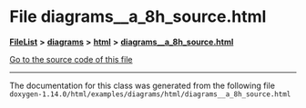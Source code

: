 

# File diagrams\_\_a\_8h\_source.html



[**FileList**](files.md) **>** [**diagrams**](dir_1d8108902fe9fce2c57b5dd3e7275f0e.md) **>** [**html**](dir_4a624174fd5a184fb57d315f1eb34b84.md) **>** [**diagrams\_\_a\_8h\_source.html**](diagrams____a__8h__source_8html.md)

[Go to the source code of this file](diagrams____a__8h__source_8html_source.md)





































































------------------------------
The documentation for this class was generated from the following file `doxygen-1.14.0/html/examples/diagrams/html/diagrams__a_8h_source.html`

